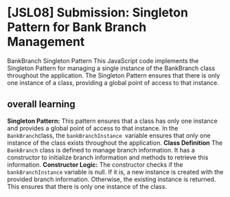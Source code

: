 # [JSL08] Submission: Singleton Pattern for Bank Branch Management

BankBranch Singleton Pattern
This JavaScript code implements the Singleton Pattern for managing a single instance of the BankBranch class throughout the application. The Singleton Pattern ensures that there is only one instance of a class, providing a global point of access to that instance.

## overall learning

**Singleton Pattern:** This pattern ensures that a class has only one instance and provides a global point of access to that instance. In the `BankBranch`class, the `bankBranchInstance `variable ensures that only one instance of the class exists throughout the application.
**Class Definition** The `BankBranch` class is defined to manage branch information. It has a constructor to initialize branch information and methods to retrieve this information.
**Constructor Logic:** The constructor checks if the `bankBranchInstance` variable is null. If it is, a new instance is created with the provided branch information. Otherwise, the existing instance is returned. This ensures that there is only one instance of the class.
